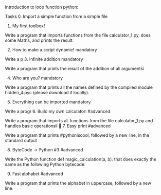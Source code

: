 introduction to loop function python:

Tasks
0. Import a simple function from a simple file
1. My first toolbox!

Write a program that imports functions from the file calculator_1.py, does some Maths, and prints the result.

2. How to make a script dynamic!
mandatory

Write a p
3. Infinite addition
mandatory

Write a program that prints the result of the addition of all argumentsi

4. Who are you?
mandatory

Write a program that prints all the names defined by the compiled module hidden_4.pyc (please download it locally).

5. Everything can be imported
mandatory

Write a progr
6. Build my own calculator!
#advanced

Write a program that imports all functions from the file calculator_1.py and handles basic operationsii

7. Easy print
#advanced

Write a program that prints #pythoniscool, followed by a new line, in the standard output

8. ByteCode -> Python #3
#advanced

Write the Python function def magic_calculation(a, b): that does exactly the same as the following Python bytecode:


9. Fast alphabet
#advanced

Write a program that prints the alphabet in uppercase, followed by a new line.
